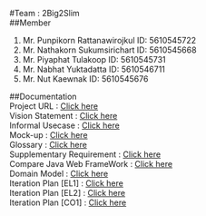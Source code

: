 #Team : 2Big2Slim  
##Member  
1. Mr. Punpikorn   Rattanawirojkul  ID: 5610545722  
2. Mr. Nathakorn   Sukumsirichart   ID: 5610545668  
3. Mr. Piyaphat    Tulakoop         ID: 5610545731  
4. Mr. Nabhat      Yuktadatta       ID: 5610546711  
5. Mr. Nut         Kaewnak          ID: 5610545676

##Documentation  
Project URL : [Click here](http://2big2slim.linuxd.org:9000)  
Vision Statement : [Click here](https://docs.google.com/document/d/1juurQf7DmV8HZkdyt9-UHg6lk0mtnWudkKZHVfe91Qk/edit?usp=sharing)  
Informal Usecase : [Click here](https://docs.google.com/document/d/15cUqsRDZ_3NI71NWx4qiOlTS5CzCbRzAKOtFCBYX6jY/edit?usp=sharing)  
Mock-up : [Click here](/mockup/mockup.md)  
Glossary : [Click here](https://docs.google.com/spreadsheets/d/1lsmompsEMM1umTjTGZUaa4vA5q7hCUUh6evTX4KQaf4/edit?usp=sharing)  
Supplementary Requirement : [Click here](https://docs.google.com/document/d/1D6pu5_geCcVzAcUfbMyjoVMKAios9qWZWbC5dDaYIWQ/edit)  
Compare Java Web FrameWork : [Click here](https://docs.google.com/document/d/1Druh548uS2b49k_OYkZDqM50YJanNTgTo2Jobc-vye0/edit?usp=sharing)  
Domain Model : [Click here](https://drive.google.com/file/d/0B6kwSiiaFZ7Wd3JhQzB0dG1ad3M/view?usp=sharing)  
Iteration Plan [EL1] : [Click here](/ITPlanEL1.md)  
Iteration Plan [EL2] : [Click here](/ITPlanEL2.md)  
Iteration Plan [CO1] : [Click here](/ITPlanCO1.md)
